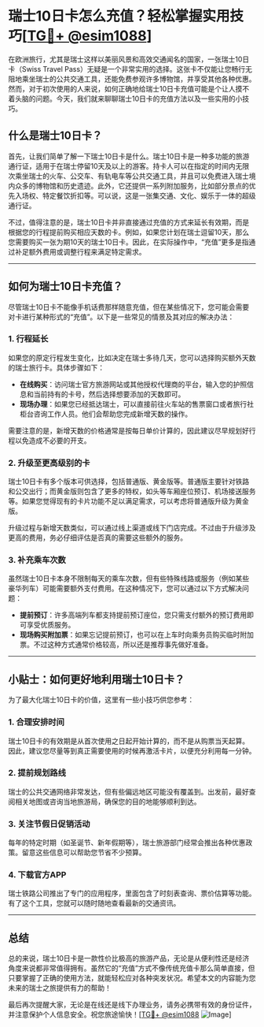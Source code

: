# 瑞士10日卡怎么充值？轻松掌握实用技巧[[TG💪+ @esim1088](https://t.me/s/esim1088)]

在欧洲旅行，尤其是瑞士这样以美丽风景和高效交通闻名的国家，一张瑞士10日卡（Swiss Travel Pass）无疑是一个非常实用的选择。这张卡不仅能让您畅行无阻地乘坐瑞士的公共交通工具，还能免费参观许多博物馆，并享受其他各种优惠。然而，对于初次使用的人来说，如何正确地给瑞士10日卡充值可能是个让人摸不着头脑的问题。今天，我们就来聊聊瑞士10日卡的充值方法以及一些实用的小技巧。

## 什么是瑞士10日卡？

首先，让我们简单了解一下瑞士10日卡是什么。瑞士10日卡是一种多功能的旅游通行证，适用于在瑞士停留10天及以上的游客。持卡人可以在指定的时间内无限次乘坐瑞士的火车、公交车、有轨电车等公共交通工具，并且可以免费进入瑞士境内众多的博物馆和历史遗迹。此外，它还提供一系列附加服务，比如部分景点的优先入场权、特定餐饮折扣等。可以说，这是一张集交通、文化、娱乐于一体的超级通行证。

不过，值得注意的是，瑞士10日卡并非直接通过充值的方式来延长有效期，而是根据您的行程提前购买相应天数的卡。例如，如果您计划在瑞士逗留10天，那么您需要购买一张为期10天的瑞士10日卡。因此，在实际操作中，“充值”更多是指通过补足额外费用或调整行程来满足特定需求。

---

## 如何为瑞士10日卡充值？

尽管瑞士10日卡不能像手机话费那样随意充值，但在某些情况下，您可能会需要对卡进行某种形式的“充值”。以下是一些常见的情景及其对应的解决办法：

### 1. **行程延长**

如果您的原定行程发生变化，比如决定在瑞士多待几天，您可以选择购买额外天数的瑞士旅行卡。具体步骤如下：

- **在线购买**：访问瑞士官方旅游网站或其他授权代理商的平台，输入您的护照信息和当前持有的卡号，然后选择想要添加的天数即可。
- **现场办理**：如果您已经抵达瑞士，可以直接前往火车站的售票窗口或者旅行社柜台咨询工作人员。他们会帮助您完成新增天数的操作。

需要注意的是，新增天数的价格通常是按每日单价计算的，因此建议尽早规划好行程以免造成不必要的开支。

### 2. **升级至更高级别的卡**

瑞士10日卡有多个版本可供选择，包括普通版、黄金版等。普通版主要针对铁路和公交出行；而黄金版则包含了更多的特权，如头等车厢座位预订、机场接送服务等。如果您觉得现有的卡片功能不足以满足需求，可以考虑将普通版升级为黄金版。

升级过程与新增天数类似，可以通过线上渠道或线下门店完成。不过由于升级涉及更高的费用，务必仔细评估是否真的需要这些额外的服务。

### 3. **补充乘车次数**

虽然瑞士10日卡本身不限制每天的乘车次数，但有些特殊线路或服务（例如某些豪华列车）可能需要额外支付费用。在这种情况下，您可以通过以下方式解决问题：

- **提前预订**：许多高端列车都支持提前预订座位，您只需支付额外的预订费用即可享受优质服务。
- **现场购买附加票**：如果忘记提前预订，也可以在上车时向乘务员购买临时附加票。不过这种方式通常价格较高，所以还是推荐事先做好准备。

---

## 小贴士：如何更好地利用瑞士10日卡？

为了最大化瑞士10日卡的价值，这里有一些小技巧供您参考：

### 1. **合理安排时间**
瑞士10日卡的有效期是从首次使用之日起开始计算的，而不是从购票当天起算。因此，建议您尽量等到真正需要使用的时候再激活卡片，以便充分利用每一分钟。

### 2. **提前规划路线**
瑞士的公共交通网络非常发达，但有些偏远地区可能没有覆盖到。出发前，最好查阅相关地图或咨询当地旅游局，确保您的目的地能够顺利到达。

### 3. **关注节假日促销活动**
每年的特定时期（如圣诞节、新年假期等），瑞士旅游部门经常会推出各种优惠政策。留意这些信息可以帮助您节省不少预算。

### 4. **下载官方APP**
瑞士铁路公司推出了专门的应用程序，里面包含了时刻表查询、票价估算等功能。有了这个工具，您就可以随时随地查看最新的交通资讯。

---

## 总结

总的来说，瑞士10日卡是一款性价比极高的旅游产品，无论是从便利性还是经济角度来说都非常值得拥有。虽然它的“充值”方式不像传统充值卡那么简单直接，但只要掌握了正确的使用方法，就能轻松应对各种突发状况。希望本文的内容能为您未来的瑞士之旅提供有力的帮助！

最后再次提醒大家，无论是在线还是线下办理业务，请务必携带有效的身份证件，并注意保护个人信息安全。祝您旅途愉快！[[TG💪+ @esim1088](https://t.me/s/esim1088) ![Image](https://i.postimg.cc/4NQfJmqS/Snipaste-2025-05-13-00-14-12.png)]